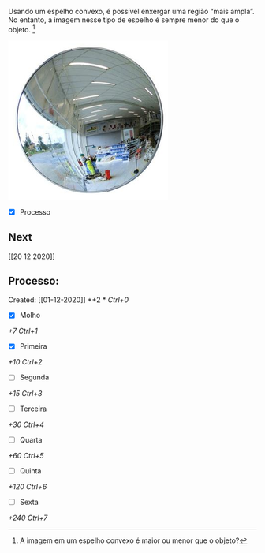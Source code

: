 Usando um espelho convexo, é possível enxergar uma região “mais ampla”. No entanto, a imagem nesse tipo de espelho é sempre menor do que o objeto. [^1]

[^1]: A imagem em um espelho convexo é maior ou menor que o objeto?


![](Imagens/Pasted%20image%2020201008181105.png)

- [x] Processo 

## Next
[[20 12 2020]]
## Processo:
Created: [[01-12-2020]]
*+2 *  *Ctrl+0*
- [x] Molho  

*+7*  *Ctrl+1*

- [x] Primeira 

*+10*  *Ctrl+2*

- [ ] Segunda

*+15*  *Ctrl+3*

- [ ] Terceira 

*+30*  *Ctrl+4*

- [ ] Quarta 

*+60*  *Ctrl+5*

- [ ] Quinta 

*+120*  *Ctrl+6*

- [ ] Sexta 

*+240*  *Ctrl+7*